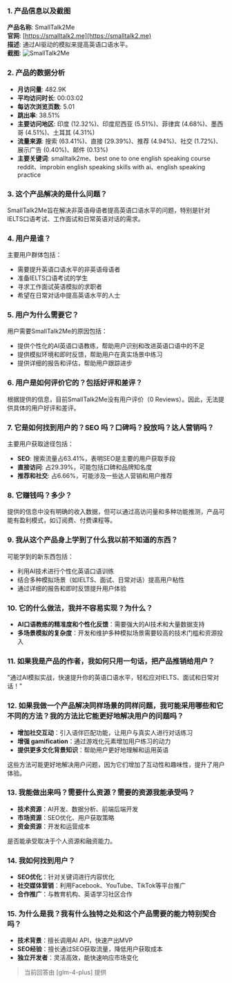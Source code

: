 ### 1. 产品信息以及截图

**产品名称**: SmallTalk2Me  
**官网**: [https://smalltalk2.me](https://smalltalk2.me)  
**描述**: 通过AI驱动的模拟来提高英语口语水平。  
**截图**: ![SmallTalk2Me](https://cdn-images.toolify.ai/170349896187077324.jpg)

### 2. 产品的数据分析

- **月访问量**: 482.9K
- **平均访问时长**: 00:03:02
- **每访次浏览页数**: 5.01
- **跳出率**: 38.51%
- **主要访问地区**: 印度 (12.32%)、印度尼西亚 (5.51%)、菲律宾 (4.68%)、墨西哥 (4.51%)、土耳其 (4.31%)
- **流量来源**: 搜索 (63.41%)、直接 (29.39%)、推荐 (4.94%)、社交 (1.72%)、展示广告 (0.40%)、邮件 (0.13%)
- **主要关键词**: smalltalk2me、best one to one english speaking course reddit、improbin english speaking skills with ai、english speaking practice

### 3. 这个产品解决的是什么问题？

SmallTalk2Me旨在解决非英语母语者提高英语口语水平的问题，特别是针对IELTS口语考试、工作面试和日常英语对话的需求。

### 4. 用户是谁？

主要用户群体包括：
- 需要提升英语口语水平的非英语母语者
- 准备IELTS口语考试的学生
- 寻求工作面试英语模拟的求职者
- 希望在日常对话中提高英语水平的人士

### 5. 用户为什么需要它？

用户需要SmallTalk2Me的原因包括：
- 提供个性化的AI英语口语教练，帮助用户识别和改进英语口语中的不足
- 提供模拟环境和即时反馈，帮助用户在真实场景中练习
- 提供详细的报告和评估，帮助用户跟踪进步

### 6. 用户是如何评价它的？包括好评和差评？

根据提供的信息，目前SmallTalk2Me没有用户评价（0 Reviews）。因此，无法提供具体的用户好评和差评。

### 7. 它是如何找到用户的？SEO 吗？口碑吗？投放吗？达人营销吗？

主要用户获取途径包括：
- **SEO**: 搜索流量占63.41%，表明SEO是主要的用户获取手段
- **直接访问**: 占29.39%，可能包括口碑和品牌知名度
- **推荐和社交**: 占6.66%，可能涉及一些达人营销和用户推荐

### 8. 它赚钱吗？多少？

提供的信息中没有明确的收入数据，但可以通过高访问量和多种功能推测，产品可能有盈利模式，如订阅费、付费课程等。

### 9. 我从这个产品身上学到了什么我以前不知道的东西？

可能学到的新东西包括：
- 利用AI技术进行个性化英语口语训练
- 结合多种模拟场景（如IELTS、面试、日常对话）提高用户粘性
- 通过详细的报告和即时反馈提升用户体验

### 10. 它的什么做法，我并不容易实现？为什么？

- **AI口语教练的精准度和个性化反馈**：需要强大的AI技术和大量数据支持
- **多场景模拟的复杂度**：开发和维护多种模拟场景需要较高的技术门槛和资源投入

### 11. 如果我是产品的作者，我如何只用一句话，把产品推销给用户？

"通过AI模拟实战，快速提升你的英语口语水平，轻松应对IELTS、面试和日常对话！"

### 12. 如果我做一个产品解决同样场景的同样问题，我可能采用哪些和它不同的方法？我的方法比它能更好地解决用户的问题吗？

- **增加社交互动**：引入语伴匹配功能，让用户与真实人进行对话练习
- **增强 gamification**：通过游戏化元素增加用户练习的动力
- **提供更多文化背景知识**：帮助用户更好地理解和运用英语

这些方法可能更好地解决用户问题，因为它们增加了互动性和趣味性，提升了用户体验。

### 13. 我能做出来吗？需要什么资源？需要的资源我能承受吗？

- **技术资源**：AI开发、数据分析、前端后端开发
- **市场资源**：SEO优化、用户获取策略
- **资金资源**：开发和运营成本

是否能承受取决于个人资源和融资能力。

### 14. 我如何找到用户？

- **SEO优化**：针对关键词进行内容优化
- **社交媒体营销**：利用Facebook、YouTube、TikTok等平台推广
- **合作推广**：与教育机构、英语学习社区合作

### 15. 为什么是我？我有什么独特之处和这个产品需要的能力特别契合吗？

- **技术背景**：擅长调用AI API，快速产出MVP
- **SEO经验**：擅长通过SEO获取流量，降低用户获取成本
- **独立开发者**：灵活高效，能快速响应市场变化

> 当前回答由 [glm-4-plus] 提供